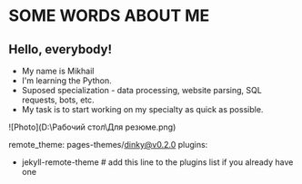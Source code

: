 # SOME WORDS ABOUT ME

## Hello, everybody!

* My name is Mikhail
* I'm learning the Python.
* Suposed specialization - data processing, website parsing, SQL requests, bots, etc.
* My task is to start working on my specialty as quick as possible.

![Photo](D:\Рабочий стол\Для резюме.png)

remote_theme: pages-themes/dinky@v0.2.0
plugins:
- jekyll-remote-theme # add this line to the plugins list if you already have one
